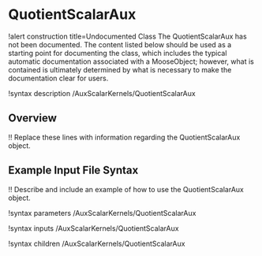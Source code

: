 # QuotientScalarAux

!alert construction title=Undocumented Class
The QuotientScalarAux has not been documented. The content listed below should be used as a starting point for
documenting the class, which includes the typical automatic documentation associated with a
MooseObject; however, what is contained is ultimately determined by what is necessary to make the
documentation clear for users.

!syntax description /AuxScalarKernels/QuotientScalarAux

## Overview

!! Replace these lines with information regarding the QuotientScalarAux object.

## Example Input File Syntax

!! Describe and include an example of how to use the QuotientScalarAux object.

!syntax parameters /AuxScalarKernels/QuotientScalarAux

!syntax inputs /AuxScalarKernels/QuotientScalarAux

!syntax children /AuxScalarKernels/QuotientScalarAux
